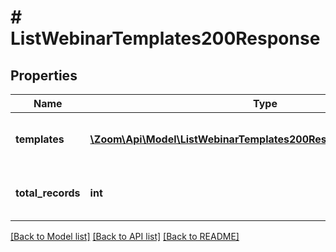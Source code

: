# # ListWebinarTemplates200Response

## Properties

Name | Type | Description | Notes
------------ | ------------- | ------------- | -------------
**templates** | [**\Zoom\Api\Model\ListWebinarTemplates200ResponseTemplatesInner[]**](ListWebinarTemplates200ResponseTemplatesInner.md) | Information about the webinar templates. | [optional]
**total_records** | **int** | The total number of records returned. | [optional]

[[Back to Model list]](../../README.md#models) [[Back to API list]](../../README.md#endpoints) [[Back to README]](../../README.md)
